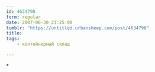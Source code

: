 ```yaml
---
id: 4634798
form: regular
date: 2007-06-30 21:25:00
tumblr: "https://untitled.urbansheep.com/post/4634798"
title:
tags:
    - контейнерный склад

---
```


<p>*</p>

